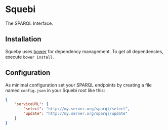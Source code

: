 Squebi
======

The SPARQL Interface.

Installation
------------

Squeby uses [bower](http://bower.io/) for dependency management. To get all dependencies, execute `bower install`.

Configuration
-------------

As minimal configuration set your SPARQL endpoints by creating a file named `config.json` in your Squebi root like this:

```json
{
    "serviceURL": {
        "select": "http://my.server.org/sparql/select",
        "update": "http://my.server.org/sparql/update"
    }
}
```
